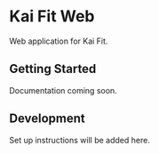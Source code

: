 # Kai Fit Web

Web application for Kai Fit.

## Getting Started

Documentation coming soon.

## Development

Set up instructions will be added here.
